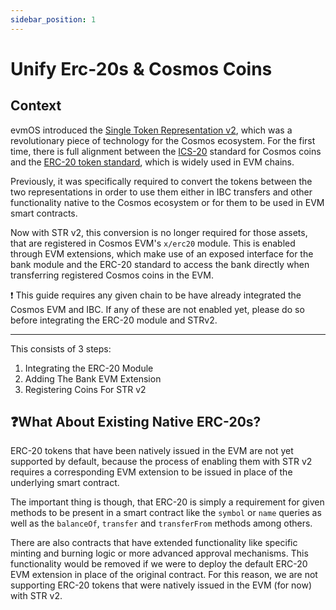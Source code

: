 ```yaml
---
sidebar_position: 1
---
```


# Unify Erc-20s & Cosmos Coins

## Context

evmOS introduced the [Single Token Representation v2](https://medium.com/evmos/evmos-introduces-native-tokens-as-erc-20-for-cosmos-1a4c7de5c3e9), which was a revolutionary piece of technology for the Cosmos ecosystem. For the first time, there is full alignment between the [ICS-20](https://github.com/cosmos/ibc/blob/main/spec/app/ics-020-fungible-token-transfer/README.md) standard for Cosmos coins and the [ERC-20 token standard](https://ethereum.org/en/developers/docs/standards/tokens/erc-20/), which is widely used in EVM chains.

Previously, it was specifically required to convert the tokens between the two representations in order to use them either in IBC transfers and other functionality native to the Cosmos ecosystem or for them to be used in EVM smart contracts.

Now with STR v2, this conversion is no longer required for those assets, that are registered in Cosmos EVM's `x/erc20` module. This is enabled through EVM extensions, which make use of an exposed interface for the bank module and the ERC-20 standard to access the bank directly when transferring registered Cosmos coins in the EVM. 

❗ This guide requires any given chain to be have already integrated the Cosmos EVM and IBC. If any of these are not enabled yet, please do so before integrating the ERC-20 module and STRv2.

***

This consists of 3 steps:

1. Integrating the ERC-20 Module
2. Adding The Bank EVM Extension
3. Registering Coins For STR v2


## ❓What About Existing Native ERC-20s?
ERC-20 tokens that have been natively issued in the EVM are not yet supported by default, because the process of enabling them with STR v2 requires a corresponding EVM extension to be issued in place of the underlying smart contract.

The important thing is though, that ERC-20 is simply a requirement for given methods to be present in a smart contract like the `symbol` or `name` queries as well as the `balanceOf`, `transfer` and `transferFrom` methods among others.

There are also contracts that have extended functionality like specific minting and burning logic or more advanced approval mechanisms. This functionality would be removed if we were to deploy the default ERC-20 EVM extension in place of the original contract. For this reason, we are not supporting ERC-20 tokens that were natively issued in the EVM (for now) with STR v2.
